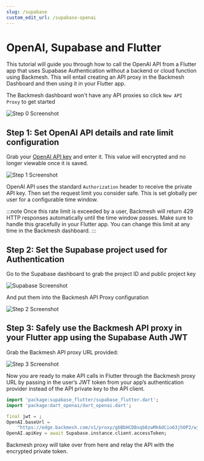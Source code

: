 ```yaml
---
slug: /supabase
custom_edit_url: /supabase-openai
---
```


# OpenAI, Supabase and Flutter

This tutorial will guide you through how to call the OpenAI API from a Flutter app that uses Supabase Authentication without a backend or cloud function using Backmesh. This will entail creating an API proxy in the Backmesh Dashboard and then using it in your Flutter app.

The Backmesh dashboard won't have any API proxies so click `New API Proxy` to get started

![Step 0 Screenshot](/emptydash.png)

## Step 1: Set OpenAI API details and rate limit configuration

Grab your [OpenAI API key](https://platform.openai.com/api-keys) and enter it. This value will encrypted and no longer viewable once it is saved.

![Step 1 Screenshot](/supabase+openai/step1.png)

OpenAI API uses the standard `Authorization` header to receive the private API key.
Then set the request limit you consider safe. This is set globally per user for a configurable time window.

:::note
Once this rate limit is exceeded by a user, Backmesh will return 429 HTTP responses automatically until the time window passes. Make sure to handle this gracefully in your Flutter app. You can change this limit at any time in the Backmesh dashboard.
:::

## Step 2: Set the Supabase project used for Authentication

Go to the Supabase dashboard to grab the project ID and public project key

![Supabase Screenshot](/supabase+openai/supabase.png)

And put them into the Backmesh API Proxy configuration

![Step 2 Screenshot](/supabase+openai/step2.png)

## Step 3: Safely use the Backmesh API proxy in your Flutter app using the Supabase Auth JWT

Grab the Backmesh API proxy URL provided:

![Step 3 Screenshot](/supabase+openai/step3.png)

Now you are ready to make API calls in Flutter through the Backmesh proxy URL by passing in the user’s JWT token from your app’s authentication provider instead of the API private key to the API client.

```dart title="openai.dart"
import 'package:supabase_flutter/supabase_flutter.dart';
import 'package:dart_openai/dart_openai.dart';

final jwt = ;
OpenAI.baseUrl =
    "https://edge.backmesh.com/v1/proxy/gbBbHCDBxqb8zwMk6dCio63jhOP2/wjlwRswvSXp4FBXwYLZ1";
OpenAI.apiKey = await Supabase.instance.client.accessToken;
```

Backmesh proxy will take over from here and relay the API with the encrypted private token.

